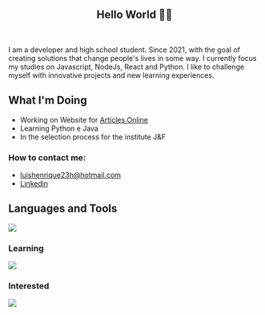 <h2 align="center">Hello World 👨‍💻</h2>
</br>

  I am a developer and high school student. Since 2021, with the goal of creating solutions that change people's lives in some way. I currently focus my studies on Javascript, NodeJs, React and Python.
I like to challenge myself with innovative projects and new learning experiences.

## What I'm Doing

- Working on Website for [Articles Online](https://article-library.onrender.com/)
- Learning Python e Java
- In the selection process for the institute J&F
<h3>How to contact me: </h3>

-  luishenrique23h@hotmail.com
-  <a href="https://www.linkedin.com/in/luismede/">Linkedin</a>

## Languages and Tools

<a href="https://github.com/luismede"><img src="https://skillicons.dev/icons?i=git,docker,js,html,css,tailwind,nodejs,firebase,python,arduino,idea,webstorm,postman,obsidian,notion"></a>

### Learning
<p align="left"> <a href="https://github.com/luismede"><img src="https://skillicons.dev/icons?i=java,python"></a>

### Interested
<p align="left"> <a href="https://github.com/luismede"><img src="https://skillicons.dev/icons?i=kotlin,androidstudio"></a></p>


